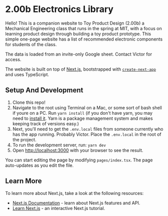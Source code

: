 # 2.00b Electronics Library

Hello! This is a companion website to Toy Product Design (2.00b) a Mechanical Engineering class that runs in the spring at MIT, with a focus on learning product design through building a toy product prototype. This simple one-page website has a list of recommended electronic components for students of the class.

The data is loaded from an invite-only Google sheet. Contact Victor for access.

The website is built on top of [Next.js](https://nextjs.org/), bootstrapped with [`create-next-app`](https://github.com/vercel/next.js/tree/canary/packages/create-next-app) and uses TypeScript.

## Setup And Development

1. Clone this repo!
1. Navigate to the root using Terminal on a Mac, or some sort of bash shell if youre on a PC. Run `yarn install` (if you don't have yarn, you may need to [install it](https://classic.yarnpkg.com/lang/en/docs/install/#mac-stable). Yarn is a package management system and makes keeping track of versions easy.)
1. Next, you'll need to get the `.env.local` files from someone currently who has the app running. Probably Victor. Place the `.env.local` in the root of the project.
1. To run the development server, run: `yarn dev`
1. Open [http://localhost:3000](http://localhost:3000) with your browser to see the result.

You can start editing the page by modifying `pages/index.tsx`. The page auto-updates as you edit the file.

## Learn More

To learn more about Next.js, take a look at the following resources:

- [Next.js Documentation](https://nextjs.org/docs) - learn about Next.js features and API.
- [Learn Next.js](https://nextjs.org/learn) - an interactive Next.js tutorial.
